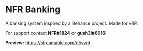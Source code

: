 # NFR Banking
A banking system inspired by a Behance project.
Made for vRP.

For support contact **NFR#1824** or **gush3l#6016**!

**Preview:** https://streamable.com/u5vyrd
